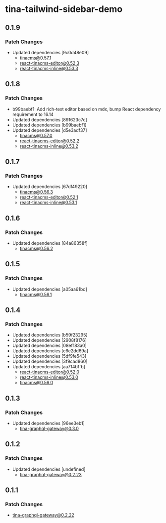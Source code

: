 # tina-tailwind-sidebar-demo

## 0.1.9

### Patch Changes

- Updated dependencies [9c0d48e09]
  - tinacms@0.57.1
  - react-tinacms-editor@0.52.3
  - react-tinacms-inline@0.53.3

## 0.1.8

### Patch Changes

- b99baebf1: Add rich-text editor based on mdx, bump React dependency requirement to 16.14
- Updated dependencies [891623c7c]
- Updated dependencies [b99baebf1]
- Updated dependencies [d5e3adf37]
  - tinacms@0.57.0
  - react-tinacms-editor@0.52.2
  - react-tinacms-inline@0.53.2

## 0.1.7

### Patch Changes

- Updated dependencies [67df49220]
  - tinacms@0.56.3
  - react-tinacms-editor@0.52.1
  - react-tinacms-inline@0.53.1

## 0.1.6

### Patch Changes

- Updated dependencies [84a86358f]
  - tinacms@0.56.2

## 0.1.5

### Patch Changes

- Updated dependencies [a05aa61bd]
  - tinacms@0.56.1

## 0.1.4

### Patch Changes

- Updated dependencies [b59f23295]
- Updated dependencies [2908f8176]
- Updated dependencies [08ef183a0]
- Updated dependencies [c6e2dd69a]
- Updated dependencies [5df9fe543]
- Updated dependencies [3f9cad860]
- Updated dependencies [aa714b1fb]
  - react-tinacms-editor@0.52.0
  - react-tinacms-inline@0.53.0
  - tinacms@0.56.0

## 0.1.3

### Patch Changes

- Updated dependencies [96ee3eb1]
  - tina-graphql-gateway@0.3.0

## 0.1.2

### Patch Changes

- Updated dependencies [undefined]
  - tina-graphql-gateway@0.2.23

## 0.1.1

### Patch Changes

- tina-graphql-gateway@0.2.22
